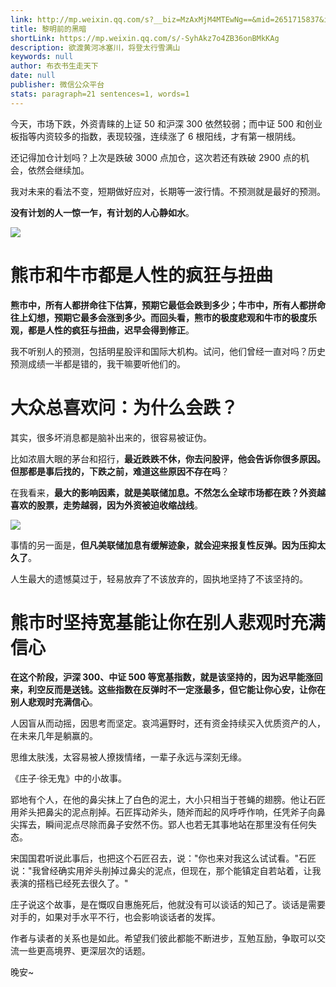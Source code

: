 ```yaml
---
link: http://mp.weixin.qq.com/s?__biz=MzAxMjM4MTEwNg==&mid=2651715837&idx=1&sn=7236acc0181688011dca7b2bc1908a11&chksm=804be620b73c6f363035907fb63f0ed8becf31e9627719c8f490c7f3043ac73511204537bcfb#rd
title: 黎明前的黑暗
shortLink: https://mp.weixin.qq.com/s/-SyhAkz7o4ZB36onBMkKAg
description: 欲渡黄河冰塞川，将登太行雪满山
keywords: null
author: 布衣书生走天下
date: null
publisher: 微信公众平台
stats: paragraph=21 sentences=1, words=1
---
```


今天，市场下跌，外资青睐的上证 50 和沪深 300 依然较弱；而中证 500 和创业板指等内资较多的指数，表现较强，连续涨了 6 根阳线，才有第一根阴线。

还记得加仓计划吗？上次是跌破 3000 点加仓，这次若还有跌破 2900 点的机会，依然会继续加。

我对未来的看法不变，短期做好应对，长期等一波行情。不预测就是最好的预测。

**没有计划的人一惊一乍，有计划的人心静如水**。

![](https://mmbiz.qpic.cn/mmbiz_png/52ldaLQ7yeROBI5p0qcUtq0TTlbia6JMq40UPoDKakM0PicS00sibMIPe8xQPydZxn79ibTeprCvaQWau8E3JAuhJQ/640?wx_fmt=png&wxfrom=5&wx_lazy=1&wx_co=1)

# 熊市和牛市都是人性的疯狂与扭曲

**熊市中，所有人都拼命往下估算，预期它最低会跌到多少；牛市中，所有人都拼命往上幻想，预期它最多会涨到多少。而回头看，熊市的极度悲观和牛市的极度乐观，都是人性的疯狂与扭曲，迟早会得到修正**。

我不听别人的预测，包括明星股评和国际大机构。试问，他们曾经一直对吗？历史预测成绩一半都是错的，我干嘛要听他们的。

# 大众总喜欢问：为什么会跌？

其实，很多坏消息都是脑补出来的，很容易被证伪。

比如浓眉大眼的茅台和招行，**最近跌跌不休，你去问股评，他会告诉你很多原因。但那都是事后找的，下跌之前，难道这些原因不存在吗**？

在我看来，**最大的影响因素，就是美联储加息。不然怎么全球市场都在跌？外资越喜欢的股票，走势越弱，因为外资被迫收缩战线**。

![](https://mmbiz.qpic.cn/mmbiz_png/52ldaLQ7yeROBI5p0qcUtq0TTlbia6JMq7b2n0NWMrA9iaBf4tjKYjT5YHvmiaKT3443MPA82dAmx9ibH6tXmrnrnw/640?wx_fmt=png&wxfrom=5&wx_lazy=1&wx_co=1)

事情的另一面是，**但凡美联储加息有缓解迹象，就会迎来报复性反弹。因为压抑太久了**。

人生最大的遗憾莫过于，轻易放弃了不该放弃的，固执地坚持了不该坚持的。

# 熊市时坚持宽基能让你在别人悲观时充满信心

**在这个阶段，沪深 300、中证 500 等宽基指数，就是该坚持的，因为迟早能涨回来，利空反而是送钱。这些指数在反弹时不一定涨最多，但它能让你心安，让你在别人悲观时充满信心**。

人因盲从而动摇，因思考而坚定。哀鸿遍野时，还有资金持续买入优质资产的人，在未来几年是躺赢的。

思维太肤浅，太容易被人撩拨情绪，一辈子永远与深刻无缘。

《庄子·徐无鬼》中的小故事。

郢地有个人，在他的鼻尖抹上了白色的泥土，大小只相当于苍蝇的翅膀。他让石匠用斧头把鼻尖的泥点削掉。石匠挥动斧头，随斧而起的风呼呼作响，任凭斧子向鼻尖挥去，瞬间泥点尽除而鼻子安然不伤。郢人也若无其事地站在那里没有任何失态。

宋国国君听说此事后，也把这个石匠召去，说："你也来对我这么试试看。"石匠说："我曾经确实用斧头削掉过鼻尖的泥点，但现在，那个能镇定自若站着，让我表演的搭档已经死去很久了。"

庄子说这个故事，是在慨叹自惠施死后，他就没有可以谈话的知己了。谈话是需要对手的，如果对手水平不行，也会影响谈话者的发挥。

作者与读者的关系也是如此。希望我们彼此都能不断进步，互勉互励，争取可以交流一些更高境界、更深层次的话题。

晚安~
